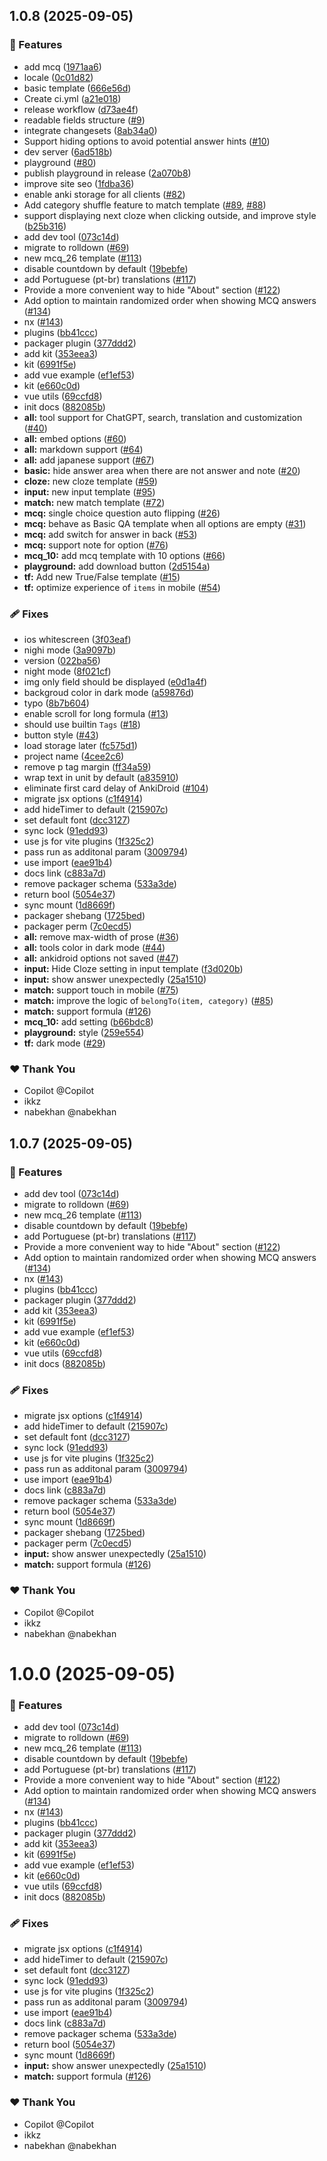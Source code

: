 ## 1.0.8 (2025-09-05)

### 🚀 Features

- add mcq ([1971aa6](https://github.com/ikkz/anki-eco/commit/1971aa6))
- locale ([0c01d82](https://github.com/ikkz/anki-eco/commit/0c01d82))
- basic template ([666e56d](https://github.com/ikkz/anki-eco/commit/666e56d))
- Create ci.yml ([a21e018](https://github.com/ikkz/anki-eco/commit/a21e018))
- release workflow ([d73ae4f](https://github.com/ikkz/anki-eco/commit/d73ae4f))
- readable fields structure ([#9](https://github.com/ikkz/anki-eco/pull/9))
- integrate changesets ([8ab34a0](https://github.com/ikkz/anki-eco/commit/8ab34a0))
- Support hiding options to avoid potential answer hints ([#10](https://github.com/ikkz/anki-eco/pull/10))
- dev server ([6ad518b](https://github.com/ikkz/anki-eco/commit/6ad518b))
- playground ([#80](https://github.com/ikkz/anki-eco/pull/80))
- publish playground in release ([2a070b8](https://github.com/ikkz/anki-eco/commit/2a070b8))
- improve site seo ([1fdba36](https://github.com/ikkz/anki-eco/commit/1fdba36))
- enable anki storage for all clients ([#82](https://github.com/ikkz/anki-eco/pull/82))
- Add category shuffle feature to match template ([#89](https://github.com/ikkz/anki-eco/pull/89), [#88](https://github.com/ikkz/anki-eco/issues/88))
- support displaying next cloze when clicking outside, and improve style ([b25b316](https://github.com/ikkz/anki-eco/commit/b25b316))
- add dev tool ([073c14d](https://github.com/ikkz/anki-eco/commit/073c14d))
- migrate to rolldown ([#69](https://github.com/ikkz/anki-eco/pull/69))
- new mcq_26 template ([#113](https://github.com/ikkz/anki-eco/pull/113))
- disable countdown by default ([19bebfe](https://github.com/ikkz/anki-eco/commit/19bebfe))
- add Portuguese (pt-br) translations ([#117](https://github.com/ikkz/anki-eco/pull/117))
- Provide a more convenient way to hide "About" section ([#122](https://github.com/ikkz/anki-eco/pull/122))
- Add option to maintain randomized order when showing MCQ answers ([#134](https://github.com/ikkz/anki-eco/pull/134))
- nx ([#143](https://github.com/ikkz/anki-eco/pull/143))
- plugins ([bb41ccc](https://github.com/ikkz/anki-eco/commit/bb41ccc))
- packager plugin ([377ddd2](https://github.com/ikkz/anki-eco/commit/377ddd2))
- add kit ([353eea3](https://github.com/ikkz/anki-eco/commit/353eea3))
- kit ([6991f5e](https://github.com/ikkz/anki-eco/commit/6991f5e))
- add vue example ([ef1ef53](https://github.com/ikkz/anki-eco/commit/ef1ef53))
- kit ([e660c0d](https://github.com/ikkz/anki-eco/commit/e660c0d))
- vue utils ([69ccfd8](https://github.com/ikkz/anki-eco/commit/69ccfd8))
- init docs ([882085b](https://github.com/ikkz/anki-eco/commit/882085b))
- **all:** tool support for ChatGPT, search, translation and customization ([#40](https://github.com/ikkz/anki-eco/pull/40))
- **all:** embed options ([#60](https://github.com/ikkz/anki-eco/pull/60))
- **all:** markdown support ([#64](https://github.com/ikkz/anki-eco/pull/64))
- **all:** add japanese support ([#67](https://github.com/ikkz/anki-eco/pull/67))
- **basic:** hide answer area when there are not answer and note ([#20](https://github.com/ikkz/anki-eco/pull/20))
- **cloze:** new cloze template ([#59](https://github.com/ikkz/anki-eco/pull/59))
- **input:** new input template ([#95](https://github.com/ikkz/anki-eco/pull/95))
- **match:** new match template ([#72](https://github.com/ikkz/anki-eco/pull/72))
- **mcq:** single choice question auto flipping ([#26](https://github.com/ikkz/anki-eco/pull/26))
- **mcq:** behave as Basic QA template when all options are empty ([#31](https://github.com/ikkz/anki-eco/pull/31))
- **mcq:** add switch for answer in back ([#53](https://github.com/ikkz/anki-eco/pull/53))
- **mcq:** support note for option ([#76](https://github.com/ikkz/anki-eco/pull/76))
- **mcq_10:** add mcq template with 10 options ([#66](https://github.com/ikkz/anki-eco/pull/66))
- **playground:** add download button ([2d5154a](https://github.com/ikkz/anki-eco/commit/2d5154a))
- **tf:** Add new True/False template ([#15](https://github.com/ikkz/anki-eco/pull/15))
- **tf:** optimize experience of `items` in mobile ([#54](https://github.com/ikkz/anki-eco/pull/54))

### 🩹 Fixes

- ios whitescreen ([3f03eaf](https://github.com/ikkz/anki-eco/commit/3f03eaf))
- nighi mode ([3a9097b](https://github.com/ikkz/anki-eco/commit/3a9097b))
- version ([022ba56](https://github.com/ikkz/anki-eco/commit/022ba56))
- night mode ([8f021cf](https://github.com/ikkz/anki-eco/commit/8f021cf))
- img only field should be displayed ([e0d1a4f](https://github.com/ikkz/anki-eco/commit/e0d1a4f))
- backgroud color in dark mode ([a59876d](https://github.com/ikkz/anki-eco/commit/a59876d))
- typo ([8b7b604](https://github.com/ikkz/anki-eco/commit/8b7b604))
- enable scroll for long formula ([#13](https://github.com/ikkz/anki-eco/pull/13))
- should use builtin `Tags` ([#18](https://github.com/ikkz/anki-eco/pull/18))
- button style ([#43](https://github.com/ikkz/anki-eco/pull/43))
- load storage later ([fc575d1](https://github.com/ikkz/anki-eco/commit/fc575d1))
- project name ([4cee2c6](https://github.com/ikkz/anki-eco/commit/4cee2c6))
- remove p tag margin ([ff34a59](https://github.com/ikkz/anki-eco/commit/ff34a59))
- wrap text in unit by default ([a835910](https://github.com/ikkz/anki-eco/commit/a835910))
- eliminate first card delay of AnkiDroid ([#104](https://github.com/ikkz/anki-eco/pull/104))
- migrate jsx options ([c1f4914](https://github.com/ikkz/anki-eco/commit/c1f4914))
- add hideTimer to default ([215907c](https://github.com/ikkz/anki-eco/commit/215907c))
- set default font ([dcc3127](https://github.com/ikkz/anki-eco/commit/dcc3127))
- sync lock ([91edd93](https://github.com/ikkz/anki-eco/commit/91edd93))
- use js for vite plugins ([1f325c2](https://github.com/ikkz/anki-eco/commit/1f325c2))
- pass run as additonal param ([3009794](https://github.com/ikkz/anki-eco/commit/3009794))
- use import ([eae91b4](https://github.com/ikkz/anki-eco/commit/eae91b4))
- docs link ([c883a7d](https://github.com/ikkz/anki-eco/commit/c883a7d))
- remove packager schema ([533a3de](https://github.com/ikkz/anki-eco/commit/533a3de))
- return bool ([5054e37](https://github.com/ikkz/anki-eco/commit/5054e37))
- sync mount ([1d8669f](https://github.com/ikkz/anki-eco/commit/1d8669f))
- packager shebang ([1725bed](https://github.com/ikkz/anki-eco/commit/1725bed))
- packager perm ([7c0ecd5](https://github.com/ikkz/anki-eco/commit/7c0ecd5))
- **all:** remove max-width of prose ([#36](https://github.com/ikkz/anki-eco/pull/36))
- **all:** tools color in dark mode ([#44](https://github.com/ikkz/anki-eco/pull/44))
- **all:** ankidroid options not saved ([#47](https://github.com/ikkz/anki-eco/pull/47))
- **input:** Hide Cloze setting in input template ([f3d020b](https://github.com/ikkz/anki-eco/commit/f3d020b))
- **input:** show answer unexpectedly ([25a1510](https://github.com/ikkz/anki-eco/commit/25a1510))
- **match:** support touch in mobile ([#75](https://github.com/ikkz/anki-eco/pull/75))
- **match:** improve the logic of `belongTo(item, category)` ([#85](https://github.com/ikkz/anki-eco/pull/85))
- **match:** support formula ([#126](https://github.com/ikkz/anki-eco/pull/126))
- **mcq_10:** add setting ([b66bdc8](https://github.com/ikkz/anki-eco/commit/b66bdc8))
- **playground:** style ([259e554](https://github.com/ikkz/anki-eco/commit/259e554))
- **tf:** dark mode ([#29](https://github.com/ikkz/anki-eco/pull/29))

### ❤️ Thank You

- Copilot @Copilot
- ikkz
- nabekhan @nabekhan

## 1.0.7 (2025-09-05)

### 🚀 Features

- add dev tool ([073c14d](https://github.com/ikkz/anki-eco/commit/073c14d))
- migrate to rolldown ([#69](https://github.com/ikkz/anki-eco/pull/69))
- new mcq_26 template ([#113](https://github.com/ikkz/anki-eco/pull/113))
- disable countdown by default ([19bebfe](https://github.com/ikkz/anki-eco/commit/19bebfe))
- add Portuguese (pt-br) translations ([#117](https://github.com/ikkz/anki-eco/pull/117))
- Provide a more convenient way to hide "About" section ([#122](https://github.com/ikkz/anki-eco/pull/122))
- Add option to maintain randomized order when showing MCQ answers ([#134](https://github.com/ikkz/anki-eco/pull/134))
- nx ([#143](https://github.com/ikkz/anki-eco/pull/143))
- plugins ([bb41ccc](https://github.com/ikkz/anki-eco/commit/bb41ccc))
- packager plugin ([377ddd2](https://github.com/ikkz/anki-eco/commit/377ddd2))
- add kit ([353eea3](https://github.com/ikkz/anki-eco/commit/353eea3))
- kit ([6991f5e](https://github.com/ikkz/anki-eco/commit/6991f5e))
- add vue example ([ef1ef53](https://github.com/ikkz/anki-eco/commit/ef1ef53))
- kit ([e660c0d](https://github.com/ikkz/anki-eco/commit/e660c0d))
- vue utils ([69ccfd8](https://github.com/ikkz/anki-eco/commit/69ccfd8))
- init docs ([882085b](https://github.com/ikkz/anki-eco/commit/882085b))

### 🩹 Fixes

- migrate jsx options ([c1f4914](https://github.com/ikkz/anki-eco/commit/c1f4914))
- add hideTimer to default ([215907c](https://github.com/ikkz/anki-eco/commit/215907c))
- set default font ([dcc3127](https://github.com/ikkz/anki-eco/commit/dcc3127))
- sync lock ([91edd93](https://github.com/ikkz/anki-eco/commit/91edd93))
- use js for vite plugins ([1f325c2](https://github.com/ikkz/anki-eco/commit/1f325c2))
- pass run as additonal param ([3009794](https://github.com/ikkz/anki-eco/commit/3009794))
- use import ([eae91b4](https://github.com/ikkz/anki-eco/commit/eae91b4))
- docs link ([c883a7d](https://github.com/ikkz/anki-eco/commit/c883a7d))
- remove packager schema ([533a3de](https://github.com/ikkz/anki-eco/commit/533a3de))
- return bool ([5054e37](https://github.com/ikkz/anki-eco/commit/5054e37))
- sync mount ([1d8669f](https://github.com/ikkz/anki-eco/commit/1d8669f))
- packager shebang ([1725bed](https://github.com/ikkz/anki-eco/commit/1725bed))
- packager perm ([7c0ecd5](https://github.com/ikkz/anki-eco/commit/7c0ecd5))
- **input:** show answer unexpectedly ([25a1510](https://github.com/ikkz/anki-eco/commit/25a1510))
- **match:** support formula ([#126](https://github.com/ikkz/anki-eco/pull/126))

### ❤️ Thank You

- Copilot @Copilot
- ikkz
- nabekhan @nabekhan

# 1.0.0 (2025-09-05)

### 🚀 Features

- add dev tool ([073c14d](https://github.com/ikkz/anki-eco/commit/073c14d))
- migrate to rolldown ([#69](https://github.com/ikkz/anki-eco/pull/69))
- new mcq_26 template ([#113](https://github.com/ikkz/anki-eco/pull/113))
- disable countdown by default ([19bebfe](https://github.com/ikkz/anki-eco/commit/19bebfe))
- add Portuguese (pt-br) translations ([#117](https://github.com/ikkz/anki-eco/pull/117))
- Provide a more convenient way to hide "About" section ([#122](https://github.com/ikkz/anki-eco/pull/122))
- Add option to maintain randomized order when showing MCQ answers ([#134](https://github.com/ikkz/anki-eco/pull/134))
- nx ([#143](https://github.com/ikkz/anki-eco/pull/143))
- plugins ([bb41ccc](https://github.com/ikkz/anki-eco/commit/bb41ccc))
- packager plugin ([377ddd2](https://github.com/ikkz/anki-eco/commit/377ddd2))
- add kit ([353eea3](https://github.com/ikkz/anki-eco/commit/353eea3))
- kit ([6991f5e](https://github.com/ikkz/anki-eco/commit/6991f5e))
- add vue example ([ef1ef53](https://github.com/ikkz/anki-eco/commit/ef1ef53))
- kit ([e660c0d](https://github.com/ikkz/anki-eco/commit/e660c0d))
- vue utils ([69ccfd8](https://github.com/ikkz/anki-eco/commit/69ccfd8))
- init docs ([882085b](https://github.com/ikkz/anki-eco/commit/882085b))

### 🩹 Fixes

- migrate jsx options ([c1f4914](https://github.com/ikkz/anki-eco/commit/c1f4914))
- add hideTimer to default ([215907c](https://github.com/ikkz/anki-eco/commit/215907c))
- set default font ([dcc3127](https://github.com/ikkz/anki-eco/commit/dcc3127))
- sync lock ([91edd93](https://github.com/ikkz/anki-eco/commit/91edd93))
- use js for vite plugins ([1f325c2](https://github.com/ikkz/anki-eco/commit/1f325c2))
- pass run as additonal param ([3009794](https://github.com/ikkz/anki-eco/commit/3009794))
- use import ([eae91b4](https://github.com/ikkz/anki-eco/commit/eae91b4))
- docs link ([c883a7d](https://github.com/ikkz/anki-eco/commit/c883a7d))
- remove packager schema ([533a3de](https://github.com/ikkz/anki-eco/commit/533a3de))
- return bool ([5054e37](https://github.com/ikkz/anki-eco/commit/5054e37))
- sync mount ([1d8669f](https://github.com/ikkz/anki-eco/commit/1d8669f))
- **input:** show answer unexpectedly ([25a1510](https://github.com/ikkz/anki-eco/commit/25a1510))
- **match:** support formula ([#126](https://github.com/ikkz/anki-eco/pull/126))

### ❤️ Thank You

- Copilot @Copilot
- ikkz
- nabekhan @nabekhan